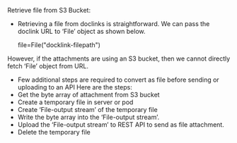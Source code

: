 Retrieve file from S3 Bucket:
- Retrieving a file from doclinks is straightforward. We can pass the doclink URL to ‘File’ object as shown below.

	file=File("docklink-filepath")

However, if the attachments are using an S3 bucket, then we cannot directly fetch ‘File’ object from URL. 
- Few additional steps are required to convert as file before sending or uploading to an API 
Here are the steps:
- Get the byte array of attachment from S3 bucket
- Create a temporary file in server or pod
- Create ‘File-output stream’ of the temporary file
- Write the byte array into the ‘File-output stream’.
- Upload the ‘File-output stream’ to REST API to send as file attachment.
- Delete the temporary file
